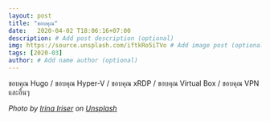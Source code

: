 ```yaml
---
layout: post
title: "ขอบคุณ"
date:   2020-04-02 T18:06:16+07:00
description: # Add post description (optional)
img: https://source.unsplash.com/iftkRo5iTVo # Add image post (optional)
tags: [2020-03]
author: # Add name author (optional)
---
```

ขอบคุณ Hugo / ขอบคุณ Hyper-V / ขอบคุณ xRDP / ขอบคุณ Virtual Box / ขอบคุณ VPN และอื่นๆ

*Photo by [Irina Iriser](https://unsplash.com/@iriser) on [Unsplash](https://unsplash.com)*

<i class="fa fa-child" style="color:plum"></i>
